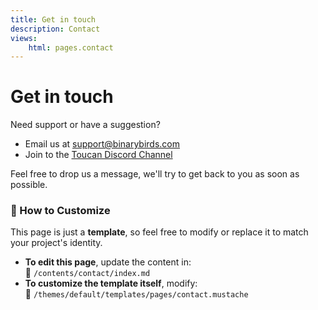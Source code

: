 ```yaml
---
title: Get in touch
description: Contact
views:
    html: pages.contact
---
```


# Get in touch

Need support or have a suggestion?

- Email us at <support@binarybirds.com>
- Join to the [Toucan Discord Channel](https://discord.gg/jarZNtGppQ)

Feel free to drop us a message, we'll try to get back to you as soon as possible.

### 🚀 How to Customize

This page is just a **template**, so feel free to modify or replace it to match your project's identity.

- **To edit this page**, update the content in:  
  📂 `/contents/contact/index.md`
- **To customize the template itself**, modify:  
  📂 `/themes/default/templates/pages/contact.mustache`
